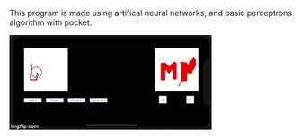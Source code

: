 This program is made using artifical neural networks, and basic perceptrons algorithm with pocket.

![](example.gif)
